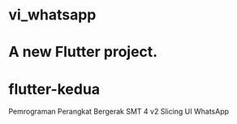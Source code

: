 
# vi_whatsapp

A new Flutter project.
=======
# flutter-kedua
Pemrograman Perangkat Bergerak SMT 4 v2
Slicing UI WhatsApp

